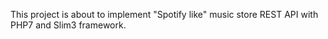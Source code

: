This project is about to implement "Spotify like" music store REST API with PHP7 and Slim3 framework.